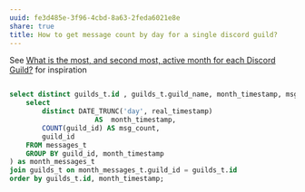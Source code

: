 ```yaml
---
uuid: fe3d485e-3f96-4cbd-8a63-2feda6021e8e
share: true
title: How to get message count by day for a single discord guild?
---
```

See [What is the most, and second most, active month for each Discord Guild?](/edb39918-b02f-4ee7-b2b2-d902c8370412) for inspiration


``` SQL

select distinct guilds_t.id , guilds_t.guild_name, month_timestamp, msg_count from (
	select
		distinct DATE_TRUNC('day', real_timestamp)
			         AS  month_timestamp,
	    COUNT(guild_id) AS msg_count,
	    guild_id 
	FROM messages_t
	GROUP BY guild_id, month_timestamp
) as month_messages_t
join guilds_t on month_messages_t.guild_id = guilds_t.id
order by guilds_t.id, month_timestamp;

```